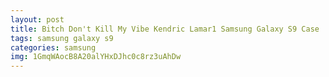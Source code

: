 ```yaml
---
layout: post
title: Bitch Don't Kill My Vibe Kendric Lamar1 Samsung Galaxy S9 Case
tags: samsung galaxy s9
categories: samsung
img: 1GmqWAocB8A20alYHxDJhc0c8rz3uAhDw
---
```

